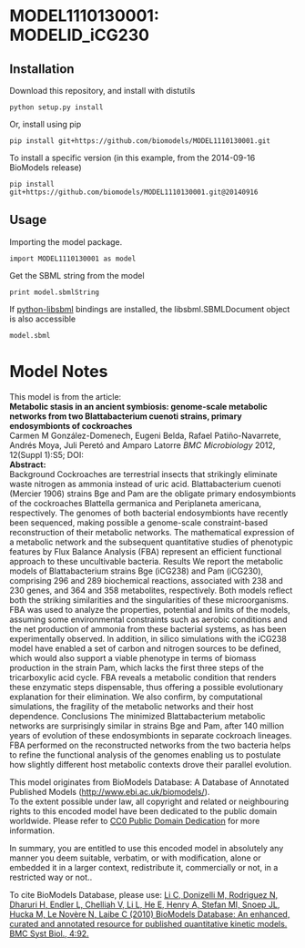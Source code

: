 # MODEL1110130001: MODELID_iCG230

## Installation

Download this repository, and install with distutils

`python setup.py install`

Or, install using pip

`pip install git+https://github.com/biomodels/MODEL1110130001.git`

To install a specific version (in this example, from the 2014-09-16 BioModels release)

`pip install git+https://github.com/biomodels/MODEL1110130001.git@20140916`

## Usage

Importing the model package.

`import MODEL1110130001 as model`

Get the SBML string from the model

`print model.sbmlString`

If [python-libsbml](https://pypi.python.org/pypi/python-libsbml) bindings are
installed, the libsbml.SBMLDocument object is also accessible

`model.sbml`


# Model Notes


This model is from the article:  
**Metabolic stasis in an ancient symbiosis: genome-scale metabolic networks from two Blattabacterium cuenoti strains, primary endosymbionts of cockroaches**   
Carmen M González-Domenech, Eugeni Belda, Rafael Patiño-Navarrete, Andrés
Moya, Juli Peretó and Amparo Latorre _BMC Microbiology_ 2012, 12(Suppl 1):S5;
DOI:  
**Abstract:**   
Background Cockroaches are terrestrial insects that strikingly eliminate waste
nitrogen as ammonia instead of uric acid. Blattabacterium cuenoti (Mercier
1906) strains Bge and Pam are the obligate primary endosymbionts of the
cockroaches Blattella germanica and Periplaneta americana, respectively. The
genomes of both bacterial endosymbionts have recently been sequenced, making
possible a genome-scale constraint-based reconstruction of their metabolic
networks. The mathematical expression of a metabolic network and the
subsequent quantitative studies of phenotypic features by Flux Balance
Analysis (FBA) represent an efficient functional approach to these
uncultivable bacteria. Results We report the metabolic models of
Blattabacterium strains Bge (iCG238) and Pam (iCG230), comprising 296 and 289
biochemical reactions, associated with 238 and 230 genes, and 364 and 358
metabolites, respectively. Both models reflect both the striking similarities
and the singularities of these microorganisms. FBA was used to analyze the
properties, potential and limits of the models, assuming some environmental
constraints such as aerobic conditions and the net production of ammonia from
these bacterial systems, as has been experimentally observed. In addition, in
silico simulations with the iCG238 model have enabled a set of carbon and
nitrogen sources to be defined, which would also support a viable phenotype in
terms of biomass production in the strain Pam, which lacks the first three
steps of the tricarboxylic acid cycle. FBA reveals a metabolic condition that
renders these enzymatic steps dispensable, thus offering a possible
evolutionary explanation for their elimination. We also confirm, by
computational simulations, the fragility of the metabolic networks and their
host dependence. Conclusions The minimized Blattabacterium metabolic networks
are surprisingly similar in strains Bge and Pam, after 140 million years of
evolution of these endosymbionts in separate cockroach lineages. FBA performed
on the reconstructed networks from the two bacteria helps to refine the
functional analysis of the genomes enabling us to postulate how slightly
different host metabolic contexts drove their parallel evolution.

This model originates from BioModels Database: A Database of Annotated
Published Models (http://www.ebi.ac.uk/biomodels/).  
To the extent possible under law, all copyright and related or neighbouring
rights to this encoded model have been dedicated to the public domain
worldwide. Please refer to [CC0 Public Domain
Dedication](http://creativecommons.org/publicdomain/zero/1.0/) for more
information.

In summary, you are entitled to use this encoded model in absolutely any
manner you deem suitable, verbatim, or with modification, alone or embedded it
in a larger context, redistribute it, commercially or not, in a restricted way
or not..  
  
To cite BioModels Database, please use: [Li C, Donizelli M, Rodriguez N,
Dharuri H, Endler L, Chelliah V, Li L, He E, Henry A, Stefan MI, Snoep JL,
Hucka M, Le Novère N, Laibe C (2010) BioModels Database: An enhanced, curated
and annotated resource for published quantitative kinetic models. BMC Syst
Biol., 4:92.](http://www.ncbi.nlm.nih.gov/pubmed/20587024)


